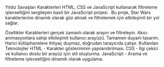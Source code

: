 Yıldız Savaşları Karakterleri
HTML, CSS ve JavaScript kullanarak filtreleme işlevselliğini sergileyen basit bir JavaScript projesi . Bu proje, Star Wars karakterlerine dinamik olarak göz atmak ve filtrelemek için etkileşimli bir yol sağlar.

Özellikler
Karakterleri gerçek zamanlı olarak arayın ve filtreleyin.
Akıcı animasyonlara sahip etkileşimli kullanıcı arayüzü.
Tamamen duyarlı tasarım.
Harici kütüphanelere ihtiyaç duymaz, doğrudan tarayıcıda çalışır.
Kullanılan Teknolojiler
HTML - Karakter gösteriminin yapılandırılması.
CSS - İlgi çekici ve kullanıcı dostu bir arayüz için stil oluşturma.
JavaScript - Arama ve filtreleme işlevselliğini dinamik olarak uygulama.
